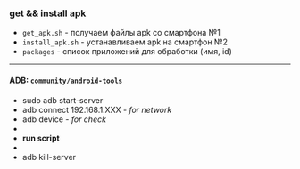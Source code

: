 ### get && install apk

* `get_apk.sh` - получаем файлы apk со смартфона №1
* `install_apk.sh` - устанавливаем apk на смартфон №2
* `packages` - список приложений для обработки (имя, id)
****

#### ADB: `community/android-tools`
* sudo adb start-server
* adb connect 192.168.1.XXX    -    *for network*
* adb device    -    *for check*
* 
* **run script**
*
* adb kill-server

